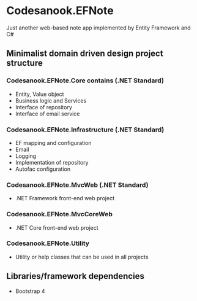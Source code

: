 # Codesanook.EFNote
Just another web-based note app implemented by Entity Framework and C#

## Minimalist domain driven design project structure

### Codesanook.EFNote.Core contains (.NET Standard)
- Entity, Value object
- Business logic and Services
- Interface of repository
- Interface of email service

### Codesanook.EFNote.Infrastructure (.NET Standard)
- EF mapping and configuration
- Email
- Logging
- Implementation of repository
- Autofac configuration

### Codesanook.EFNote.MvcWeb (.NET Standard)
- .NET Framework front-end web project

### Codesanook.EFNote.MvcCoreWeb
- .NET Core front-end web project

### Codesanook.EFNote.Utility
- Utility or help classes that can be used in all projects

## Libraries/framework dependencies
- Bootstrap 4
